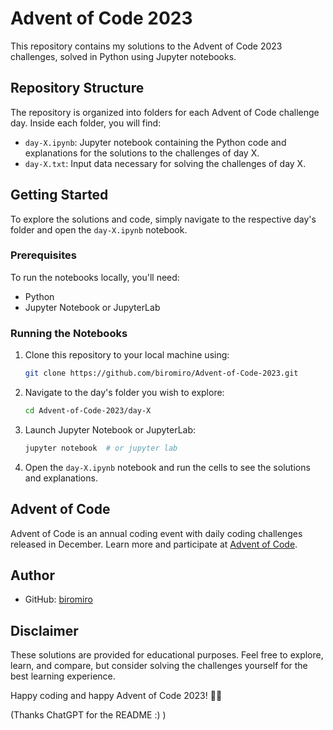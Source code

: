 # Advent of Code 2023

This repository contains my solutions to the Advent of Code 2023 challenges, solved in Python using Jupyter notebooks.

## Repository Structure

The repository is organized into folders for each Advent of Code challenge day. Inside each folder, you will find:

- `day-X.ipynb`: Jupyter notebook containing the Python code and explanations for the solutions to the challenges of day X.
- `day-X.txt`: Input data necessary for solving the challenges of day X.

## Getting Started

To explore the solutions and code, simply navigate to the respective day's folder and open the `day-X.ipynb` notebook.

### Prerequisites

To run the notebooks locally, you'll need:

- Python
- Jupyter Notebook or JupyterLab

### Running the Notebooks

1. Clone this repository to your local machine using:
    ```bash
    git clone https://github.com/biromiro/Advent-of-Code-2023.git
    ```

2. Navigate to the day's folder you wish to explore:
    ```bash
    cd Advent-of-Code-2023/day-X
    ```

3. Launch Jupyter Notebook or JupyterLab:
    ```bash
    jupyter notebook  # or jupyter lab
    ```

4. Open the `day-X.ipynb` notebook and run the cells to see the solutions and explanations.

## Advent of Code

Advent of Code is an annual coding event with daily coding challenges released in December. Learn more and participate at [Advent of Code](https://adventofcode.com/).

## Author

- GitHub: [biromiro](https://github.com/biromiro)

## Disclaimer

These solutions are provided for educational purposes. Feel free to explore, learn, and compare, but consider solving the challenges yourself for the best learning experience.

Happy coding and happy Advent of Code 2023! 🎄🌟

(Thanks ChatGPT for the README :) )
